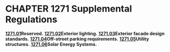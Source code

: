 CHAPTER 1271 Supplemental Regulations
=====================================

[**1271.01**](52485288.html)**Reserved.**
[**1271.02**](524a02d4.html)**Exterior lighting.**
[**1271.03**](528da505.html)**Exterior facade design standards.**
[**1271.04**](52a9c549.html)**Off-street parking requirements.**
[**1271.05**](52d3e8cf.html)**Utility structures.**
[**1271.06**](52f5c3a5.html)**Solar Energy Systems.**
